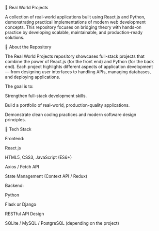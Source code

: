 🧠 Real World Projects

A collection of real-world applications built using React.js and Python, demonstrating practical implementations of modern web development concepts.
This repository focuses on bridging theory with hands-on practice by developing scalable, maintainable, and production-ready solutions.

🚀 About the Repository

The Real World Projects repository showcases full-stack projects that combine the power of React.js (for the front end) and Python (for the back end).
Each project highlights different aspects of application development — from designing user interfaces to handling APIs, managing databases, and deploying applications.

The goal is to:

Strengthen full-stack development skills.

Build a portfolio of real-world, production-quality applications.

Demonstrate clean coding practices and modern software design principles.

🧩 Tech Stack

Frontend:

React.js

HTML5, CSS3, JavaScript (ES6+)

Axios / Fetch API

State Management (Context API / Redux)

Backend:

Python

Flask
 or Django

RESTful API Design

SQLite / MySQL / PostgreSQL (depending on the project)

